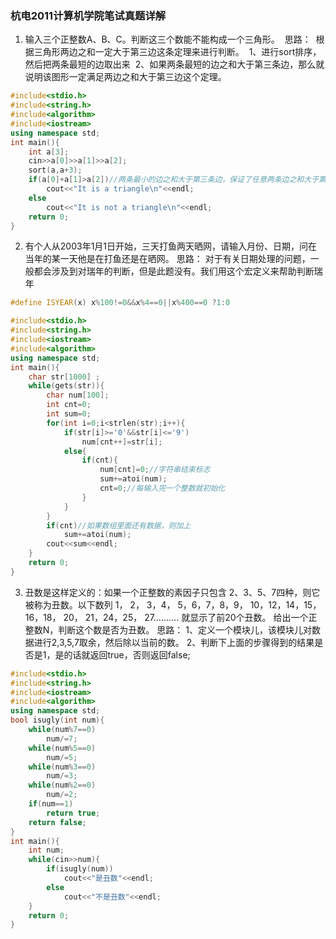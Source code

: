 ### 杭电2011计算机学院笔试真题详解
1. 输入三个正整数A、B、C。判断这三个数能不能构成一个三角形。  思路：  根据三角形两边之和一定大于第三边这条定理来进行判断。  1、进行sort排序，然后把两条最短的边取出来  2、如果两条最短的边之和大于第三条边，那么就说明该图形一定满足两边之和大于第三边这个定理。 
~~~C++
#include<stdio.h>
#include<string.h>
#include<algorithm>
#include<iostream>
using namespace std;
int main(){
    int a[3];
    cin>>a[0]>>a[1]>>a[2];
    sort(a,a+3);
    if(a[0]+a[1]>a[2])//两条最小的边之和大于第三条边，保证了任意两条边之和大于第三边 
        cout<<"It is a triangle\n"<<endl;
    else
        cout<<"It is not a triangle\n"<<endl;
    return 0;
}
~~~

2. 有个人从2003年1月1日开始，三天打鱼两天晒网，请输入月份、日期，问在当年的某一天他是在打鱼还是在晒网。 
   思路： 
   对于有关日期处理的问题，一般都会涉及到对瑞年的判断，但是此题没有。我们用这个宏定义来帮助判断瑞年 
~~~C++
#define ISYEAR(x) x%100!=0&&x%4==0||x%400==0 ?1:0
~~~
~~~C++
#include<stdio.h>
#include<string.h>
#include<iostream>
#include<algorithm>
using namespace std;
int main(){
    char str[1000] ;
    while(gets(str)){
        char num[100];
        int cnt=0;
        int sum=0;
        for(int i=0;i<strlen(str);i++){
            if(str[i]>='0'&&str[i]<='9')
                num[cnt++]=str[i];
            else{
                if(cnt){
                    num[cnt]=0;//字符串结束标志 
                    sum+=atoi(num);
                    cnt=0;//每输入完一个整数就初始化 
                }
            } 
        }
        if(cnt)//如果数组里面还有数据，则加上
            sum+=atoi(num); 
        cout<<sum<<endl; 
    }
    return 0;
}
~~~

3. 丑数是这样定义的：如果一个正整数的素因子只包含 2、3、5、7四种，则它被称为丑数。以下数列 1， 2， 3，4， 5，6，7，8，9， 10，12，14，15，16，18， 20， 21，24，25， 27………. 就显示了前20个丑数。 
  给出一个正整数N，判断这个数是否为丑数。 
  思路： 
  1、定义一个模块儿，该模块儿对数据进行2,3,5,7取余，然后除以当前的数。 
  2、判断下上面的步骤得到的结果是否是1，是的话就返回true，否则返回false;
~~~C++
#include<stdio.h>
#include<string.h>
#include<iostream>
#include<algorithm>
using namespace std;
bool isugly(int num){
    while(num%7==0)
        num/=7;
    while(num%5==0)
        num/=5;
    while(num%3==0)
        num/=3;
    while(num%2==0)
        num/=2;
    if(num==1)
        return true;
    return false;
}
int main(){
    int num;
    while(cin>>num){
        if(isugly(num))
            cout<<"是丑数"<<endl;
        else
            cout<<"不是丑数"<<endl;
    }
    return 0;
}
~~~